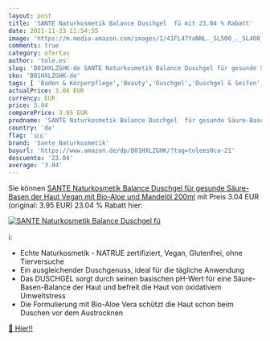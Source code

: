 ```yaml
---
layout: post
title: 'SANTE Naturkosmetik Balance Duschgel  fü mit 23.04 % Rabatt'
date: 2021-11-23 11:54:55
image: 'https://m.media-amazon.com/images/I/41FL47YaNNL._SL500_._SL400_.jpg'
comments: true
category: ofertas
author: 'tole.es'
slug: 'B01HXLZGHK-de SANTE Naturkosmetik Balance Duschgel für gesunde Säure-...'
sku: 'B01HXLZGHK-de'
tags: [ 'Baden & Körperpflege','Beauty','Duschgel','Duschgel & Seifen','sante naturkosmetik', ]
actualPrice: 3.04 EUR
currency: EUR
price: 3.04
comparePrice: 3.95 EUR
prodname: 'SANTE Naturkosmetik Balance Duschgel  für gesunde Säure-Basen der Haut  Vegan  mit Bio-Aloe und Mandelöl  200ml'
country: 'de'
flag: '🇩🇪'
brand: 'Sante Naturkosmetik'
buyurl: 'https://www.amazon.de/dp/B01HXLZGHK/?tag=tolees0ca-21'
descuento: '23.04'
average: '3.04'
---
```


Sie können [SANTE Naturkosmetik Balance Duschgel  für gesunde Säure-Basen der Haut  Vegan  mit Bio-Aloe und Mandelöl  200ml](https://www.amazon.de/dp/B01HXLZGHK/?tag=tolees0ca-21) mit Preis 3.04 EUR (original: 3.95 EUR) 23.04 % Rabatt hier:

[![SANTE Naturkosmetik Balance Duschgel  fü](https://m.media-amazon.com/images/I/41FL47YaNNL._SL500_._SL400_.jpg)](https://www.amazon.de/dp/B01HXLZGHK/?tag=tolees0ca-21)

ℹ️:

- Echte Naturkosmetik - NATRUE zertifiziert, Vegan, Glutenfrei, ohne Tierversuche
- Ein ausgleichender Duschgenuss, ideal für die tägliche Anwendung
- Das DUSCHGEL sorgt durch seinen basischen pH-Wert für eine Säure-Basen-Balance der Haut und befreit die Haut von oxidativem Umweltstress
- Die Formulierung mit Bio-Aloe Vera schützt die Haut schon beim Duschen vor dem Austrocknen

[🛒 Hier!!](https://www.amazon.de/dp/B01HXLZGHK/?tag=tolees0ca-21)
